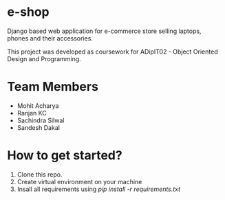 # e-shop
Django based web application for e-commerce store selling laptops, phones and their accessories.

This project was developed as coursework for ADipIT02 - Object Oriented Design and Programming.

# Team Members
- Mohit Acharya
- Ranjan KC
- Sachindra Silwal
- Sandesh Dakal

# How to get started?
 1. Clone this repo.
 2. Create virtual environment on your machine
 3. Insall all requirements using      _pip install -r requirements.txt_
